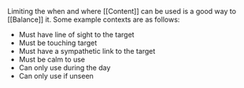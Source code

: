 Limiting the when and where [[Content]] can be used is a good way to [[Balance]] it. Some example contexts are as follows:
- Must have line of sight to the target
- Must be touching target
- Must have a sympathetic link to the target
- Must be calm to use
- Can only use during the day
- Can only use if unseen